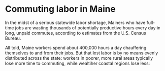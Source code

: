 # Commuting labor in Maine

In the midst of a serious statewide labor shortage, Mainers who have full-time jobs are wasting thousands of potentially productive hours every day in long, unpaid commutes, according to estimates from the U.S. Census Bureau.

All told, Maine workers spend about 400,000 hours a day chauffering themselves to and from their jobs. But that lost labor is by no means evenly distributed across the state: workers in poorer, more rural areas typically lose more time to commuting, while wealtiher coastal regions lose less:
